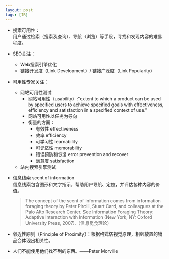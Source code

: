 ```yaml
---
layout: post
tags: [IR]
---
```

+ 搜索可用性：    
    用户通过检索（搜索及查询）、导航（浏览）等手段，寻找和发现内容的难易程度。
 
+ SEO关注：    
    + Web搜索引擎优化     
    + 链接开发度（Link Development）/  链接广泛度（Link Popularity）      


+ 可用性专家关注：      
    + 网站可用性测试
        + 网站可用性（usability）:"extent to which a product can be used by specified users to achieve specified goals with effectiveness, efficiency and satisfaction in a specified context of use."
        + 网站可用性以任务为导向
        + 衡量的方面：
            + 有效性 effectiveness
            + 效率 efficiency
            + 可学习性 learnability
            + 可记忆性 memorability
            + 错误预防和恢复 error prevention and recover
            + 满意度 satisfaction
    + 站内搜索引擎测试
 

+ 信息线索 scent of information     
    信息线索包含图形和文字指示，帮助用户导航、定位，并评估各种内容的价值。       
 
  > The concept of the scent of information comes from information foraging theory by Peter Pirolli, Stuart Card, and colleagues at the Palo Alto Research Center. See Information Foraging Theory: Adaptive Interaction with Information (New York, NY: Oxford University Press, 2007).（信息觅食理论） 

  
 
+ 邻近性原则（Principle of Proximity）：根据格式塔视觉原理，相邻放置的物品会体现出相关性。       
 
+ 人们不能使用他们找不到的东西。——Peter Morville       